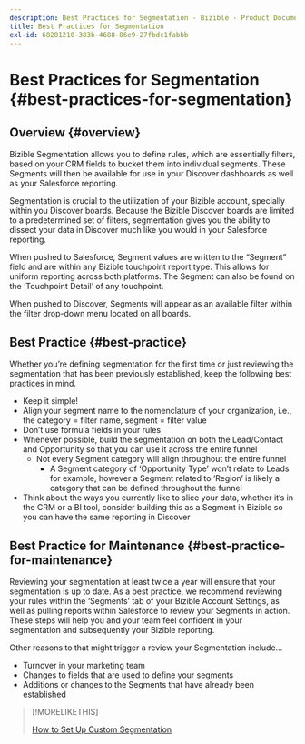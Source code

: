 ```yaml
---
description: Best Practices for Segmentation - Bizible - Product Documentation
title: Best Practices for Segmentation
exl-id: 68281210-383b-4688-86e9-27fbdc1fabbb
---
```

# Best Practices for Segmentation {#best-practices-for-segmentation}

## Overview {#overview}

Bizible Segmentation allows you to define rules, which are essentially filters, based on your CRM fields to bucket them into individual segments. These Segments will then be available for use in your Discover dashboards as well as your Salesforce reporting.

Segmentation is crucial to the utilization of your Bizible account, specially within you Discover boards. Because the Bizible Discover boards are limited to a predetermined set of filters, segmentation gives you the ability to dissect your data in Discover much like you would in your Salesforce reporting.

When pushed to Salesforce, Segment values are written to the “Segment” field and are within any Bizible touchpoint report type. This allows for uniform reporting across both platforms. The Segment can also be found on the ‘Touchpoint Detail’ of any touchpoint.

When pushed to Discover, Segments will appear as an available filter within the filter drop-down menu located on all boards.

## Best Practice {#best-practice}

Whether you’re defining segmentation for the first time or just reviewing the segmentation that has been previously established, keep the following best practices in mind.

* Keep it simple!
* Align your segment name to the nomenclature of your organization, i.e., the category = filter name, segment = filter value
* Don’t use formula fields in your rules
* Whenever possible, build the segmentation on both the Lead/Contact and Opportunity so that you can use it across the entire funnel
  * Not every Segment category will align throughout the entire funnel
    * A Segment category of ‘Opportunity Type’ won’t relate to Leads for example, however a Segment related to ‘Region’ is likely a category that can be defined throughout the funnel
* Think about the ways you currently like to slice your data, whether it’s in the CRM or a BI tool, consider building this as a Segment in Bizible so you can have the same reporting in Discover

## Best Practice for Maintenance {#best-practice-for-maintenance}

Reviewing your segmentation at least twice a year will ensure that your segmentation is up to date. As a best practice, we recommend reviewing your rules within the ‘Segments’ tab of your Bizible Account Settings, as well as pulling reports within Salesforce to review your Segments in action. These steps will help you and your team feel confident in your segmentation and subsequently your Bizible reporting.

Other reasons to that might trigger a review your Segmentation include...

* Turnover in your marketing team
* Changes to fields that are used to define your segments
* Additions or changes to the Segments that have already been established

>[!MORELIKETHIS]
>
>[How to Set Up Custom Segmentation](/help/advanced-marketo-measure-features/segmentation/custom-segmentation.md)
